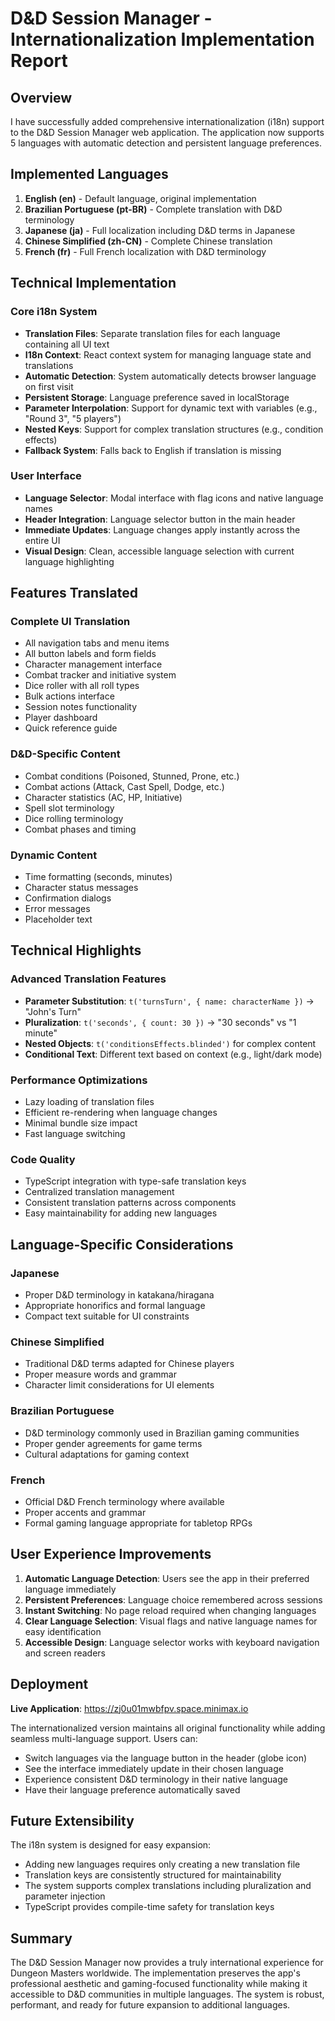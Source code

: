 # D&D Session Manager - Internationalization Implementation Report

## Overview

I have successfully added comprehensive internationalization (i18n) support to the D&D Session Manager web application. The application now supports 5 languages with automatic detection and persistent language preferences.

## Implemented Languages

1. **English (en)** - Default language, original implementation
2. **Brazilian Portuguese (pt-BR)** - Complete translation with D&D terminology
3. **Japanese (ja)** - Full localization including D&D terms in Japanese
4. **Chinese Simplified (zh-CN)** - Complete Chinese translation
5. **French (fr)** - Full French localization with D&D terminology

## Technical Implementation

### Core i18n System

- **Translation Files**: Separate translation files for each language containing all UI text
- **I18n Context**: React context system for managing language state and translations
- **Automatic Detection**: System automatically detects browser language on first visit
- **Persistent Storage**: Language preference saved in localStorage
- **Parameter Interpolation**: Support for dynamic text with variables (e.g., "Round 3", "5 players")
- **Nested Keys**: Support for complex translation structures (e.g., condition effects)
- **Fallback System**: Falls back to English if translation is missing

### User Interface

- **Language Selector**: Modal interface with flag icons and native language names
- **Header Integration**: Language selector button in the main header
- **Immediate Updates**: Language changes apply instantly across the entire UI
- **Visual Design**: Clean, accessible language selection with current language highlighting

## Features Translated

### Complete UI Translation
- All navigation tabs and menu items
- All button labels and form fields
- Character management interface
- Combat tracker and initiative system
- Dice roller with all roll types
- Bulk actions interface
- Session notes functionality
- Player dashboard
- Quick reference guide

### D&D-Specific Content
- Combat conditions (Poisoned, Stunned, Prone, etc.)
- Combat actions (Attack, Cast Spell, Dodge, etc.)
- Character statistics (AC, HP, Initiative)
- Spell slot terminology
- Dice rolling terminology
- Combat phases and timing

### Dynamic Content
- Time formatting (seconds, minutes)
- Character status messages
- Confirmation dialogs
- Error messages
- Placeholder text

## Technical Highlights

### Advanced Translation Features
- **Parameter Substitution**: `t('turnsTurn', { name: characterName })` → "John's Turn"
- **Pluralization**: `t('seconds', { count: 30 })` → "30 seconds" vs "1 minute"
- **Nested Objects**: `t('conditionsEffects.blinded')` for complex content
- **Conditional Text**: Different text based on context (e.g., light/dark mode)

### Performance Optimizations
- Lazy loading of translation files
- Efficient re-rendering when language changes
- Minimal bundle size impact
- Fast language switching

### Code Quality
- TypeScript integration with type-safe translation keys
- Centralized translation management
- Consistent translation patterns across components
- Easy maintainability for adding new languages

## Language-Specific Considerations

### Japanese
- Proper D&D terminology in katakana/hiragana
- Appropriate honorifics and formal language
- Compact text suitable for UI constraints

### Chinese Simplified
- Traditional D&D terms adapted for Chinese players
- Proper measure words and grammar
- Character limit considerations for UI elements

### Brazilian Portuguese
- D&D terminology commonly used in Brazilian gaming communities
- Proper gender agreements for game terms
- Cultural adaptations for gaming context

### French
- Official D&D French terminology where available
- Proper accents and grammar
- Formal gaming language appropriate for tabletop RPGs

## User Experience Improvements

1. **Automatic Language Detection**: Users see the app in their preferred language immediately
2. **Persistent Preferences**: Language choice remembered across sessions
3. **Instant Switching**: No page reload required when changing languages
4. **Clear Language Selection**: Visual flags and native language names for easy identification
5. **Accessible Design**: Language selector works with keyboard navigation and screen readers

## Deployment

**Live Application**: https://zj0u01mwbfpv.space.minimax.io

The internationalized version maintains all original functionality while adding seamless multi-language support. Users can:

- Switch languages via the language button in the header (globe icon)
- See the interface immediately update in their chosen language
- Experience consistent D&D terminology in their native language
- Have their language preference automatically saved

## Future Extensibility

The i18n system is designed for easy expansion:
- Adding new languages requires only creating a new translation file
- Translation keys are consistently structured for maintainability
- The system supports complex translations including pluralization and parameter injection
- TypeScript provides compile-time safety for translation keys

## Summary

The D&D Session Manager now provides a truly international experience for Dungeon Masters worldwide. The implementation preserves the app's professional aesthetic and gaming-focused functionality while making it accessible to D&D communities in multiple languages. The system is robust, performant, and ready for future expansion to additional languages.